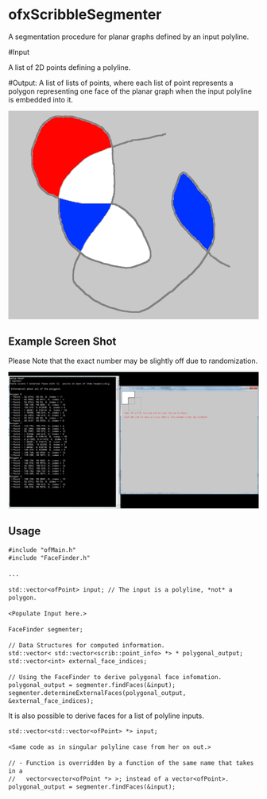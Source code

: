 # ofxScribbleSegmenter
A segmentation procedure for planar graphs defined by an input polyline.


#Input

A list of 2D points defining a polyline.

#Output:
A list of lists of points, where each list of point represents a polygon representing one face of the planar graph when the input polyline is embedded into it.

![alt text](https://github.com/Bryce-Summers/ofxScribbleSegmenter/blob/master/Screenshots/Scribble.png "Scribble")


Example Screen Shot
-

Please Note that the exact number may be slightly off due to randomization.

![alt text](https://github.com/Bryce-Summers/ofxScribbleSegmenter/blob/master/Screenshots/ExampleSchot-8-1-2015.png "Example and Information Output")

Usage
-

```
#include "ofMain.h"
#include "FaceFinder.h"

...

std::vector<ofPoint> input; // The input is a polyline, *not* a polygon.

<Populate Input here.>

FaceFinder segmenter;

// Data Structures for computed information.
std::vector< std::vector<scrib::point_info> *> * polygonal_output;
std::vector<int> external_face_indices;

// Using the FaceFinder to derive polygonal face infomation.
polygonal_output = segmenter.findFaces(&input);
segmenter.determineExternalFaces(polygonal_output, &external_face_indices);

```

It is also possible to derive faces for a list of polyline inputs.

```
std::vector<std::vector<ofPoint> *> input;

<Same code as in singular polyline case from her on out.>

// - Function is overridden by a function of the same name that takes in a
//   vector<vector<ofPoint *> >; instead of a vector<ofPoint>.
polygonal_output = segmenter.findFaces(&input);

```

